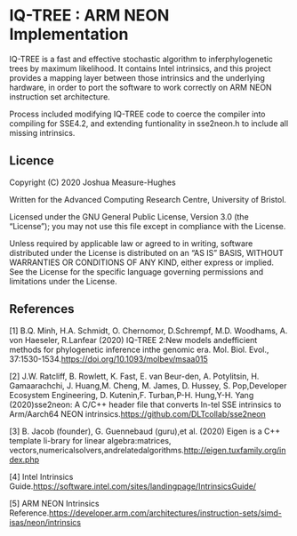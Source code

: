 # IQ-TREE : ARM NEON Implementation

IQ-TREE is a fast and effective stochastic algorithm to inferphylogenetic trees by maximum likelihood. It contains Intel intrinsics, and this project provides a mapping layer between those intrinsics and the underlying hardware, in order to port the software to work correctly on ARM NEON instruction set architecture.

Process included modifying IQ-TREE code to coerce the compiler into compiling for SSE4.2, and extending funtionality in sse2neon.h to include all missing intrinsics.

## Licence

Copyright (C) 2020 Joshua Measure-Hughes

Written for the Advanced Computing Research Centre, University of Bristol.

Licensed under the GNU General Public License, Version 3.0 (the “License”); you may not use this file except in compliance with the License. 

Unless required by applicable law or agreed to in writing, software distributed under the License is distributed on an “AS IS” BASIS, WITHOUT WARRANTIES OR CONDITIONS OF ANY KIND, either express or implied. See the License for the specific language governing permissions and limitations under the License.

## References

[1]  B.Q.   Minh,   H.A.   Schmidt,   O.   Chernomor,   D.Schrempf,  M.D.  Woodhams,  A.  von  Haeseler,  R.Lanfear   (2020)   IQ-TREE   2:New   models   andefficient   methods   for   phylogenetic   inference   inthe  genomic  era.  Mol.  Biol.  Evol.,  37:1530-1534.https://doi.org/10.1093/molbev/msaa015

[2]  J.W.  Ratcliff,  B.  Rowlett,  K.  Fast,  E.  van  Beur-den,  A.  Potylitsin,  H.  Gamaarachchi,  J.  Huang,M.   Cheng,    M.   James,    D.   Hussey,    S.   Pop,Developer   Ecosystem   Engineering,   D.   Kutenin,F.    Turban,P-H.    Hung,Y-H.    Yang    (2020)sse2neon:  A  C/C++  header  file  that  converts  In-tel SSE intrinsics to Arm/Aarch64 NEON intrinsics.https://github.com/DLTcollab/sse2neon

[3]  B.   Jacob   (founder),    G.   Guennebaud   (guru),et   al.   (2020)   Eigen   is   a   C++   template   li-brary   for   linear   algebra:matrices,    vectors,numericalsolvers,andrelatedalgorithms.http://eigen.tuxfamily.org/index.php

[4]  Intel Intrinsics Guide.https://software.intel.com/sites/landingpage/IntrinsicsGuide/

[5]  ARM NEON Intrinsics Reference.https://developer.arm.com/architectures/instruction-sets/simd-isas/neon/intrinsics
